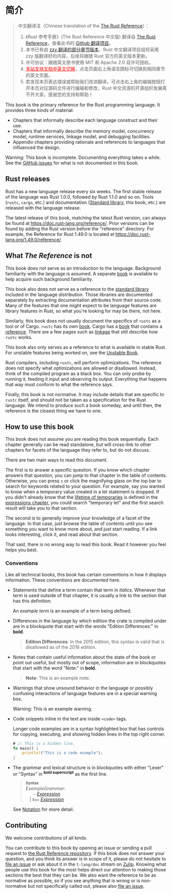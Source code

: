 # 简介

> 中文翻译注（Chinese translation of the [The Rust Reference][book-website]）：<br>
> 1. 《Rust 参考手册》(The Rust Reference 中文版) 翻译自 [The Rust Reference][book-website]，查看此书的 [Github 翻译项目][book-cn]。
> 2. 本书已有由 [zzy 翻译的部分章节版本](https://github.com/zzy/rust-reference-zh-cn)，Rust 中文翻译项目组将采用 zzy 版翻译好的内容，后续将跟随 Rust 官方的英文版本更新。
> 3. 许可协议：跟随英文原书使用 MIT 和 Apache 2.0 双许可授权。
> 4. <a href="https://rustwiki.org/zh-CN/reference" style="color:red;">本站支持文档中英文切换</a>，点击页面右上角语言图标可切换到相同章节的英文页面。
> 5. 若发现本页表达错误或帮助我们改进翻译，可点击右上角的编辑按钮打开本页对应源码文件进行编辑和修改，Rust 中文资源的开源组织发展离不开大家，感谢您的支持和帮助！

[book-website]: https://doc.rust-lang.org/reference
[book-cn]: https://github.com/rust-lang-cn/reference-cn

This book is the primary reference for the Rust programming language.
It provides three kinds of material:

  - Chapters that informally describe each language construct and their use.
  - Chapters that informally describe the memory model, concurrency model, runtime services, linkage model, and debugging facilities.
  - Appendix chapters providing rationale and references to languages that influenced the design.

<div class="warning">

Warning:
This book is incomplete. Documenting everything takes a while.
See the [GitHub issues] for what is not documented in this book.

</div>

## Rust releases

Rust has a new language release every six weeks.
The first stable release of the language was Rust 1.0.0, followed by Rust 1.1.0 and so on.
Tools (`rustc`, `cargo`, etc.) and documentation ([Standard library], this book, etc.) are released with the language release.

The latest release of this book, matching the latest Rust version, can always be found at <https://doc.rust-lang.org/reference/>.
Prior versions can be found by adding the Rust version before the "reference" directory.
For example, the Reference for Rust 1.49.0 is located at <https://doc.rust-lang.org/1.49.0/reference/>.

## What *The Reference* is not

This book does not serve as an introduction to the language.
Background familiarity with the language is assumed.
A separate [book] is available to help acquire such background familiarity.

This book also does not serve as a reference to the [standard library] included in the language distribution.
Those libraries are documented separately by extracting documentation attributes from their source code.
Many of the features that one might expect to be language features are library features in Rust, so what you're looking for may be there, not here.

Similarly, this book does not usually document the specifics of `rustc` as a tool or of Cargo.
`rustc` has its own [book][rustc book].
Cargo has a [book][cargo book] that contains a [reference][cargo reference].
There are a few pages such as [linkage] that still describe how `rustc` works.

This book also only serves as a reference to what is available in stable Rust.
For unstable features being worked on, see the [Unstable Book].

Rust compilers, including `rustc`, will perform optimizations.
The reference does not specify what optimizations are allowed or disallowed.
Instead, think of the compiled program as a black box.
You can only probe by running it, feeding it input and observing its output.
Everything that happens that way must conform to what the reference says.

Finally, this book is not normative.
It may include details that are specific to `rustc` itself, and should not be taken as a specification for the Rust language.
We intend to produce such a book someday, and until then, the reference is the closest thing we have to one.

## How to use this book

This book does not assume you are reading this book sequentially.
Each chapter generally can be read standalone, but will cross-link to other chapters for facets of the language they refer to, but do not discuss.

There are two main ways to read this document.

The first is to answer a specific question.
If you know which chapter answers that question, you can jump to that chapter in the table of contents.
Otherwise, you can press `s` or click the magnifying glass on the top bar to search for keywords related to your question.
For example, say you wanted to know when a temporary value created in a let statement is dropped.
If you didn't already know that the [lifetime of temporaries] is defined in the [expressions chapter], you could search "temporary let" and the first search result will take you to that section.

The second is to generally improve your knowledge of a facet of the language.
In that case, just browse the table of contents until you see something you want to know more about, and just start reading.
If a link looks interesting, click it, and read about that section.

That said, there is no wrong way to read this book. Read it however you feel helps you best.

### Conventions

Like all technical books, this book has certain conventions in how it displays information.
These conventions are documented here.

* Statements that define a term contain that term in *italics*.
  Whenever that term is used outside of that chapter, it is usually a link to the section that has this definition.

  An *example term* is an example of a term being defined.

* Differences in the language by which edition the crate is compiled under are in a blockquote that start with the words "Edition Differences:" in **bold**.

  > **Edition Differences**: In the 2015 edition, this syntax is valid that is disallowed as of the 2018 edition.

* Notes that contain useful information about the state of the book or point out useful, but mostly out of scope, information are in blockquotes that start with the word "Note:" in **bold**.

  > **Note**: This is an example note.

* Warnings that show unsound behavior in the language or possibly confusing interactions of language features are in a special warning box.

  <div class="warning">

  Warning: This is an example warning.

  </div>

* Code snippets inline in the text are inside `<code>` tags.

  Longer code examples are in a syntax highlighted box that has controls for copying, executing, and showing hidden lines in the top right corner.

  ```rust
  # // This is a hidden line.
  fn main() {
      println!("This is a code example");
  }
  ```

* The grammar and lexical structure is in blockquotes with either "Lexer" or "Syntax" in <sup>**bold superscript**</sup> as the first line.

  > **<sup>Syntax</sup>**\
  > _ExampleGrammar_:\
  > &nbsp;&nbsp; &nbsp;&nbsp; `~` [_Expression_]\
  > &nbsp;&nbsp; | `box` [_Expression_]

  See [Notation] for more detail.

## Contributing

We welcome contributions of all kinds.

You can contribute to this book by opening an issue or sending a pull request to [the Rust Reference repository].
If this book does not answer your question, and you think its answer is in scope of it, please do not hesitate to [file an issue] or ask about it in the `t-lang/doc` stream on [Zulip].
Knowing what people use this book for the most helps direct our attention to making those sections the best that they can be.
We also want the reference to be as normative as possible, so if you see anything that is wrong or is non-normative but not specifically called out, please also [file an issue].

[book]: ../book/index.html
[github issues]: https://github.com/rust-lang/reference/issues
[standard library]: ../std/index.html
[the Rust Reference repository]: https://github.com/rust-lang/reference/
[Unstable Book]: https://doc.rust-lang.org/nightly/unstable-book/
[_Expression_]: expressions.md
[cargo book]: ../cargo/index.html
[cargo reference]: ../cargo/reference/index.html
[expressions chapter]: expressions.html
[file an issue]: https://github.com/rust-lang/reference/issues
[lifetime of temporaries]: expressions.html#temporaries
[linkage]: linkage.html
[rustc book]: ../rustc/index.html
[Notation]: notation.md
[Zulip]: https://rust-lang.zulipchat.com/#narrow/stream/237824-t-lang.2Fdoc
